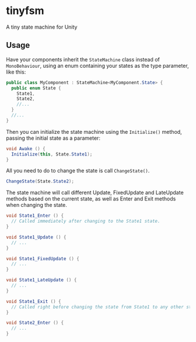 # tinyfsm
A tiny state machine for Unity

## Usage
Have your components inherit the `StateMachine` class instead of `MonoBehaviour`,
using an enum containing your states as the type parameter, like this:

```csharp
public class MyComponent : StateMachine<MyComponent.State> {
  public enum State {
    State1,
    State2,
    //...
  }
  //...
}
```

Then you can initialize the state machine using the `Initialize()` method,
passing the initial state as a parameter:

```csharp
void Awake () {
  Initialize(this, State.State1);
}
```

All you need to do to change the state is call `ChangeState()`.

```csharp
ChangeState(State.State2);
```

The state machine will call different Update, FixedUpdate and LateUpdate methods based on the
current state, as well as Enter and Exit methods when changing the state.

```csharp
void State1_Enter () {
  // Called immediately after changing to the State1 state.
}

void State1_Update () {
  // ...
}

void State1_FixedUpdate () {
  // ...
}

void State1_LateUpdate () {
  // ...
}

void State1_Exit () {
  // Called right before changing the state from State1 to any other state.
}

void State2_Enter () {
  // ...
}
```


